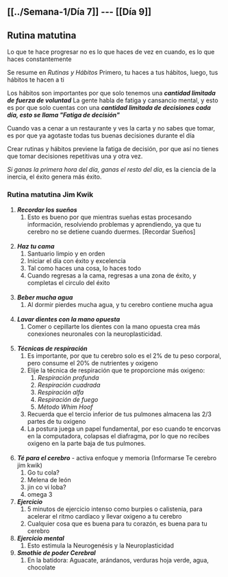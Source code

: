 [[../Semana-1/Día 7]] --- [[Día 9]]
--
## Rutina matutina
Lo que te hace progresar no es lo que haces de vez en cuando, es lo que haces constantemente

Se resume en *Rutinas y Hábitos* 
Primero, tu haces a tus hábitos, luego, tus hábitos te hacen a ti

Los hábitos son importantes por que solo tenemos una ***cantidad limitada de fuerza de voluntad*** 
La gente habla de fatiga y cansancio mental, y esto es por que solo cuentas con una ***cantidad limitada de decisiones cada día, esto se llama "Fatiga de decisión"*** 

Cuando vas a cenar a un restaurante y ves la carta y no sabes que tomar, es por que ya agotaste todas tus buenas decisiones durante el día

Crear rutinas y hábitos previene la fatiga de decisión, por que así no tienes que tomar decisiones repetitivas una y otra vez.

*Si ganas la primera hora del día, ganas el resto del día*, es la ciencia de la inercia, el éxito genera más éxito.

### Rutina matutina Jim Kwik
1. ***Recordar los sueños***
	1. Esto es bueno por que mientras sueñas estas procesando información, resolviendo problemas y aprendiendo, ya que tu cerebro no se detiene cuando duermes. [Recordar Sueños] <br><br>
2. ***Haz tu cama***
	1. Santuario limpio y en orden
	2. Iniciar el día con éxito y excelencia
	3. Tal como haces una cosa, lo haces todo
	4. Cuando regresas a la cama, regresas a una zona de éxito, y completas el circulo del éxito<br><br>
3. ***Beber mucha agua*** 
	1. Al dormir pierdes mucha agua, y tu cerebro contiene mucha agua<br><br>
4. ***Lavar dientes con la mano opuesta***
	1. Comer o cepillarte los dientes con la mano opuesta crea más conexiones neuronales con la neuroplasticidad.<br><br>
5. ***Técnicas de respiración*** 
	1. Es importante, por que tu cerebro solo es el 2% de tu peso corporal, pero consume el 20% de nutrientes y oxigeno
	2. Elije la técnica de respiración que te proporcione más oxigeno:
		1. *Respiración profunda* 
		2. *Respiración cuadrada* 
		3. *Respiración alfa* 
		4. *Respiración de fuego* 
		5. *Método Whim Hoof* 
	3. Recuerda que el tercio inferior de tus pulmones almacena las 2/3 partes de tu oxigeno
	4. La postura juega un papel fundamental, por eso cuando te encorvas en la computadora, colapsas el diafragma, por lo que no recibes oxigeno en la parte baja de tus pulmones.<br><br>
6. ***Té para el cerebro*** - activa enfoque y memoria (Informarse Te cerebro jim kwik)
	1. Go tu cola?
	2. Melena de león
	3. jin co vi loba?
	4. omega 3
7. ***Ejercicio***
	1. 5 minutos de ejercicio intenso como burpies o calistenia, para acelerar el ritmo cardíaco y llevar oxigeno a tu cerebro
	2. Cualquier cosa que es buena para tu corazón, es buena para tu cerebro
8. ***Ejercicio mental*** 
	1. Esto estimula la Neurogenésis y la Neuroplasticidad
9. ***Smothie de poder Cerebral*** 
	1. En la batidora: Aguacate, arándanos, verduras hoja verde, agua, chocolate
